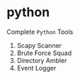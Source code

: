 # python
Complete ```Python``` Tools

1. Scapy Scanner
2. Brute Force Squad
3. Directory Ambler
4. Event Logger
